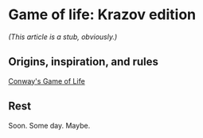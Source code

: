 # Game of life: Krazov edition

_(This article is a stub, obviously.)_

## Origins, inspiration, and rules

[Conway's Game of Life](https://en.wikipedia.org/wiki/Conway%27s_Game_of_Life)

## Rest

Soon. Some day. Maybe.